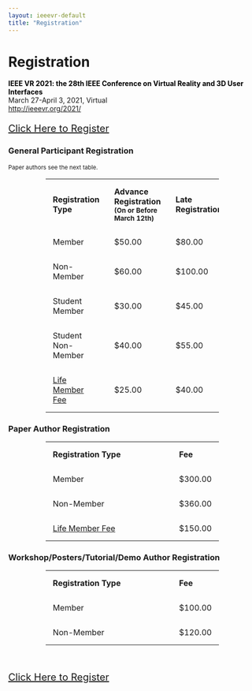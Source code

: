 ```yaml
---
layout: ieeevr-default
title: "Registration"
---
```


<style>
table, td, th {  
  /* border: 1px solid #ddd; */
  text-align: left;
}

table {
  border-collapse: collapse;
  width: 70%;
  margin-left: auto; 
  margin-right: auto;
}

th, td {
  padding: 15px;
  width: 100%;
}
</style>



<h1 id="registration"> Registration</h1>
<p>
    <strong style="color: black">IEEE VR 2021: the 28th IEEE Conference on Virtual Reality and 3D User Interfaces</strong><br /> March 27-April 3, 2021, Virtual
    <br />
    <a href="http://ieeevr.org/2021/">http://ieeevr.org/2021/</a>
</p>

<!--
<div class="notice--info">
    <strong>Registration Information (20 Feb 2021):</strong>
    <p>
        Due to the severe weather conditions in the USA, posting the registration form is delayed, since the support team is operating out of Dallas, TX. We expect the form to be up early next week. Thank you very much for your patience and understanding.
    </p>
</div>
-->

<div style="">
    <p style="font-size: 20px;">
        <a href="https://cvent.me/VnyZRb" class="btn btn--primary" style="" target="_blank">Click Here to Register</a>
    </p>
</div>

<h3>General Participant Registration</h3>
<small>Paper authors see the next table.</small>
<table>
  <tr>
    <th><strong>Registration Type</strong></th>
    <th><strong>Advance Registration</strong><br/><small>(On or Before March 12th)</small></th>
    <th><strong>Late Registration</strong></th>
  </tr>
  <tr>
    <td>Member</td>
    <td>$50.00</td>
    <td>$80.00</td>
  </tr>
  <tr>
    <td>Non-Member</td>
    <td>$60.00</td>
    <td>$100.00</td>
  </tr>
  <tr>
    <td>Student Member</td>
    <td>$30.00</td>
    <td>$45.00</td>
  </tr>
  <tr>
    <td>Student Non-Member</td>
    <td>$40.00</td>
    <td>$55.00</td>
  </tr>
  <tr>
    <td><a href="https://www.ieee.org/communities/life-members/index.html" target="_blank">Life Member Fee</a></td>
    <td>$25.00</td>
    <td>$40.00</td>
  </tr>
</table>

<h3>Paper Author Registration</h3>
<table>
  <tr>
    <th><strong>Registration Type</strong></th>
    <th><strong>Fee</strong></th>
  </tr>
  <tr>
    <td>Member</td>
    <td>$300.00</td>
  </tr>
  <tr>
    <td>Non-Member</td>
    <td>$360.00</td>
  </tr>
  <tr>
    <td><a href="https://www.ieee.org/communities/life-members/index.html" target="_blank">Life Member Fee</a></td>
    <td>$150.00</td>
  </tr>
</table>

<h3>Workshop/Posters/Tutorial/Demo Author Registration</h3>
<table>
  <tr>
    <th><strong>Registration Type</strong></th>
    <th><strong>Fee</strong></th>
  </tr>
  <tr>
    <td>Member</td>
    <td>$100.00</td>
  </tr>
  <tr>
    <td>Non-Member</td>
    <td>$120.00</td>
  </tr>
</table>


<!--
<h3>Workshops & Tutorials Registration</h3>
<table>
  <tr>
    <th><strong>Registration Type</strong></th>
    <th><strong>Fee</strong></th>
  </tr>
  <tr>
      <td>Full-Day Member Fee</td>
      <td>$125.00</td>
      </tr>
  <tr>
      <td>Full-Day Non-Member Fee</td>
      <td>$150.00</td>
      </tr>
  <tr>
      <td>Full-Day Student Member Fee</td>
      <td>$125.00</td>
      </tr>
  <tr>
      <td>Full-Day Student Non-Member Fee</td>
      <td>$150.00</td>
      </tr>
  <tr>
      <td>Half-Day Member Fee</td>
      <td>$95.00</td>
      </tr>
  <tr>
      <td>Half-Day Non-Member Fee</td>
      <td>$115.00</td>
      </tr>
  <tr>
      <td>Half-Day Student Member Fee</td>
      <td>$70.00</td>
      </tr>
  <tr>
      <td>Half-Day Student Non-Member Fee</td>
      <td>$85.00</td>
  </tr>
</table>

-->
    
<br/>
<div style="">
    <p style="font-size: 20px;">
        <a href="https://cvent.me/VnyZRb" class="btn btn--primary" style="" target="_blank">Click Here to Register</a>
    </p>
</div>
